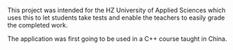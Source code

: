 This project was intended for the HZ University of Applied Sciences which uses this to let students take tests and enable the teachers to easily grade the completed work.

The application was first going to be used in a C++ course taught in China.
